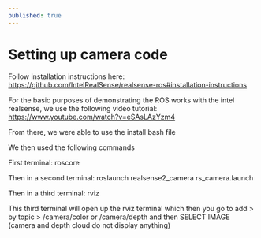 ```yaml
---
published: true
---
```

# Setting up camera code

Follow installation instructions here: https://github.com/IntelRealSense/realsense-ros#installation-instructions

For the basic purposes of demonstrating the ROS works with the intel realsense, we use the following video tutorial: https://www.youtube.com/watch?v=eSAsLAzYzm4

From there, we were able to use the install bash file

We then used the following commands

First terminal:
roscore

Then in a second terminal:
roslaunch realsense2_camera rs_camera.launch

Then in a third terminal:
rviz

This third terminal will open up the rviz terminal which then you go to add > by topic > /camera/color or /camera/depth and then SELECT IMAGE (camera and depth cloud do not display anything)

